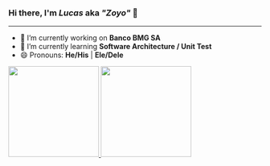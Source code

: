 <!-- Describe -->
### Hi there, I'm *Lucas* aka *"Zoyo"* 👋
---

- 🔭 I’m currently working on **Banco BMG SA**
- 🌱 I’m currently learning **Software Architecture / Unit Test**
- 😄 Pronouns: **He/His** | **Ele/Dele**


<!-- Stats -->
 <div>
  <a href="https://github.com/zoyo23">
  <img height="180em" src="https://github-readme-stats.vercel.app/api?username=zoyo23&show_icons=true&theme=dracula&include_all_commits=true&count_private=true"/>
  <img height="180em" src="https://github-readme-stats.vercel.app/api/top-langs/?username=zoyo23&layout=compact&langs_count=7&theme=dracula"/>
</div>
